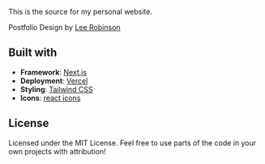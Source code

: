 This is the source for my personal website.

Postfolio Design by [Lee Robinson](https://leerob.io/)

## Built with

- **Framework**: [Next.js](https://nextjs.org/)
- **Deployment**: [Vercel](https://vercel.com)
- **Styling**: [Tailwind CSS](https://tailwindcss.com/)
- **Icons**: [react icons](https://react-icons.github.io/react-icons/)

## License

Licensed under the MIT License. Feel free to use parts of the code in your own projects with attribution!
